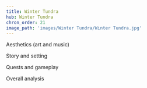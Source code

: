 ```yaml
---
title: Winter Tundra
hub: Winter Tundra
chron_order: 21
image_path: 'images/Winter Tundra/Winter Tundra.jpg'
---
```

Aesthetics (art and music)
<!--excerpt-->
Story and setting
<!--excerpt-->
Quests and gameplay
<!--excerpt-->
Overall analysis